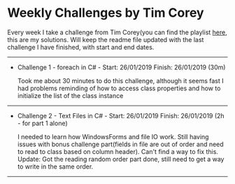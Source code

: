 Weekly Challenges by Tim Corey
======

Every week I take a challenge from Tim Corey(you can find the playlist [here](https://www.youtube.com/watch?v=pxdwwgIja5Q&list=PLLWMQd6PeGY1VcJGocm1wwtFCZUrh2sc9), this are my solutions.
Will keep the readme file updated with the last challenge I have finished, with start and end dates.

---

* Challenge 1 - foreach in C# - Start: 26/01/2019 Finish: 26/01/2019 (30m)

     Took me about 30 minutes to do this challenge, although it seems fast I had problems reminding of how to access class     properties and how to initialize the list of the class instance

---

* Challenge 2 - Text Files in C# - Start: 26/01/2019 Finish: 26/01/2019 (2h - for part 1 alone)

     I needed to learn how WindowsForms and file IO work. Still having issues with bonus challenge part(fields in file are out of order and need to read to class based on column header). Can't find a way to fix this.
     Update: Got the reading random order part done, still need to get a way to write in the same order.

---
